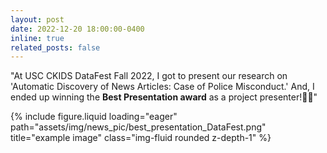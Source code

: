```yaml
---
layout: post
date: 2022-12-20 18:00:00-0400
inline: true
related_posts: false
---
```


"At USC CKIDS DataFest Fall 2022, I got to present our research on 'Automatic Discovery of News Articles: Case of Police Misconduct.' And, I ended up winning the **Best Presentation award** as a project presenter!🐣🐣"

{% include figure.liquid loading="eager" path="assets/img/news_pic/best_presentation_DataFest.png" title="example image" class="img-fluid rounded z-depth-1" %} 
